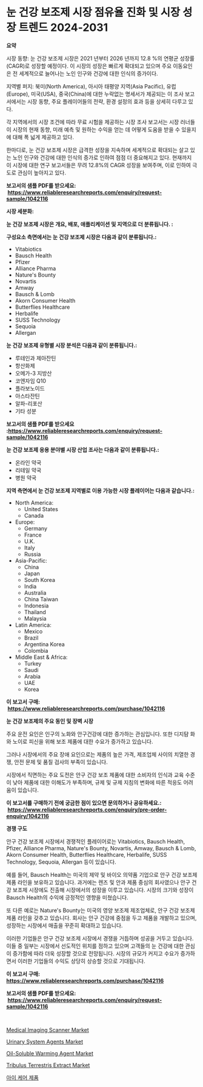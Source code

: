 <p><h1>눈 건강 보조제 시장 점유율 진화 및 시장 성장 트렌드 2024-2031</h1></p><p><strong>요약</strong></p>
<p><p>시장 동향: 눈 건강 보조제 시장은 2021 년부터 2026 년까지 12.8 %의 연평균 성장률(CAGR)로 성장할 예정이다. 이 시장의 성장은 빠르게 확대되고 있으며 주요 이동요인은 전 세계적으로 늘어나는 노인 인구와 건강에 대한 인식의 증가이다.</p><p>지역별 퍼지: 북미(North America), 아시아 태평양 지역(Asia Pacific), 유럽(Europe), 미국(USA), 중국(China)에 대한 누락없는 명세서가 제공되는 이 조사 보고서에서는 시장 동향, 주요 플레이어들의 전략, 환경 설정의 효과 등을 상세히 다루고 있다.</p><p>각 지역에서의 시장 조건에 따라 무료 시험을 제공하는 시장 조사 보고서는 시장 러너들이 시장의 현재 동향, 미래 예측 및 원하는 수익을 얻는 데 어떻게 도움을 받을 수 있을지에 대해 폭 넓게 제공하고 있다.</p><p>한마디로, 눈 건강 보조제 시장은 급격한 성장을 지속하며 세계적으로 확대되는 살고 있는 노인 인구와 건강에 대한 인식의 증가로 인하여 점점 더 중요해지고 있다. 현재까지 이 시장에 대한 연구 보고서들은 무려 12.8%의 CAGR 성장을 보여주며, 이로 인하여 극도로 관심이 높아지고 있다.</p></p>
<p><strong>보고서의 샘플 PDF를 받으세요: &nbsp;<a href="https://www.reliableresearchreports.com/enquiry/request-sample/1042116">https://www.reliableresearchreports.com/enquiry/request-sample/1042116</a></strong></p>
<p><strong>시장 세분화:</strong></p>
<p><strong> 눈 건강 보조제 시장은 개요, 배포, 애플리케이션 및 지역으로 더 분류됩니다. :</strong></p>
<p><strong>구성요소 측면에서는 눈 건강 보조제 시장은 다음과 같이 분류됩니다.:</strong></p>
<p><ul><li>Vitabiotics</li><li>Bausch Health</li><li>Pfizer</li><li>Alliance Pharma</li><li>Nature's Bounty</li><li>Novartis</li><li>Amway</li><li>Bausch & Lomb</li><li>Akorn Consumer Health</li><li>Butterflies Healthcare</li><li>Herbalife</li><li>SUSS Technology</li><li>Sequoia</li><li>Allergan</li></ul></p>
<p><strong> 눈 건강 보조제 유형별 시장 분석은 다음과 같이 분류됩니다.:</strong></p>
<p><ul><li>루테인과 제아잔틴</li><li>항산화제</li><li>오메가-3 지방산</li><li>코엔자임 Q10</li><li>플라보노이드</li><li>아스타잔틴</li><li>알파-리포산</li><li>기타 성분</li></ul></p>
<p><strong>보고서의 샘플 PDF를 받으세요 :<a href="https://www.reliableresearchreports.com/enquiry/request-sample/1042116">https://www.reliableresearchreports.com/enquiry/request-sample/1042116</a></strong></p>
<p><strong> 눈 건강 보조제 응용 분야별 시장 산업 조사는 다음과 같이 분류됩니다.:</strong></p>
<p><ul><li>온라인 약국</li><li>리테일 약국</li><li>병원 약국</li></ul></p>
<p><strong>지역 측면에서 눈 건강 보조제 지역별로 이용 가능한 시장 플레이어는 다음과 같습니다.:</strong></p>
<p><ul>
    <li>
        North America:
        <ul>
            <li>United States</li>
            <li>Canada</li>
        </ul>
    </li>
    <li>
        Europe:
        <ul>
            <li>Germany</li>
            <li>France</li>
            <li>U.K.</li>
            <li>Italy</li>
            <li>Russia</li>
        </ul>
    </li>
    <li>
        Asia-Pacific:
        <ul>
            <li>China</li>
            <li>Japan</li>
            <li>South Korea</li>
            <li>India</li>
            <li>Australia</li>
            <li>China Taiwan</li>
            <li>Indonesia</li>
            <li>Thailand</li>
            <li>Malaysia</li>
        </ul>
    </li>
    <li>
        Latin America:
        <ul>
            <li>Mexico</li>
            <li>Brazil</li>
            <li>Argentina Korea</li>
            <li>Colombia</li>
        </ul>
    </li>
    <li>
        Middle East & Africa:
        <ul>
            <li>Turkey</li>
            <li>Saudi</li>
            <li>Arabia</li>
            <li>UAE</li>
            <li>Korea</li>
        </ul>
    </li>
    </ul></p>
<p><strong>이 보고서 구매: &nbsp;<a href="https://www.reliableresearchreports.com/purchase/1042116">https://www.reliableresearchreports.com/purchase/1042116</a></strong></p>
<p><strong>눈 건강 보조제의 주요 동인 및 장벽 시장</strong></p>
<p><p>주요 운전 요인은 인구의 노화와 안구건강에 대한 증가하는 관심입니다. 또한 디지턈 화와 노이로 피신을 위해 보조 제품에 대한 수요가 증가하고 있습니다.</p><p>그러나 시장에서의 주요 장애 요인으로는 제품의 높은 가격, 제조업체 사이의 치열한 경쟁, 안전 문제 및 품질 검사의 부족이 있습니다.</p><p>시장에서 직면하는 주요 도전은 안구 건강 보조 제품에 대한 소비자의 인식과 교육 수준이 낮아 제품에 대한 이해도가 부족하며, 규제 및 규제 지침의 변화에 따른 적응도 어려움이 있습니다.</p></p>
<p><strong>이 보고서를 구매하기 전에 궁금한 점이 있으면 문의하거나 공유하세요.: &nbsp;<a href="https://www.reliableresearchreports.com/enquiry/pre-order-enquiry/1042116">https://www.reliableresearchreports.com/enquiry/pre-order-enquiry/1042116</a></strong></p>
<p><strong>경쟁 구도</strong></p>
<p><p>안구 건강 보조제 시장에서 경쟁적인 플레이어로는 Vitabiotics, Bausch Health, Pfizer, Alliance Pharma, Nature's Bounty, Novartis, Amway, Bausch & Lomb, Akorn Consumer Health, Butterflies Healthcare, Herbalife, SUSS Technology, Sequoia, Allergan 등이 있습니다. </p><p>예를 들어, Bausch Health는 미국의 제약 및 바이오 의약품 기업으로 안구 건강 보조제 제품 라인을 보유하고 있습니다. 과거에는 렌즈 및 안과 제품 중심의 회사였으나 안구 건강 보조제 시장에도 진출해 시장에서의 성장을 이루고 있습니다. 시장의 크기와 성장이 Bausch Health의 수익에 긍정적인 영향을 미쳤습니다.</p><p>또 다른 예로는 Nature's Bounty는 미국의 영양 보조제 제조업체로, 안구 건강 보조제 제품 라인을 갖추고 있습니다. 회사는 안구 건강에 중점을 두고 제품을 개발하고 있으며, 성장하는 시장에서 매출을 꾸준히 확대하고 있습니다.</p><p>이러한 기업들은 안구 건강 보조제 시장에서 경쟁을 거듭하며 성공을 거두고 있습니다. 이들 중 일부는 시장에서 선도적인 위치를 점하고 있으며 고객들의 눈 건강에 대한 관심이 증가함에 따라 더욱 성장할 것으로 전망됩니다. 시장의 규모가 커지고 수요가 증가하면서 이러한 기업들의 수익도 상당히 상승할 것으로 기대됩니다.</p></p>
<p><strong>이 보고서 구매: &nbsp; <a href="https://www.reliableresearchreports.com/purchase/1042116">https://www.reliableresearchreports.com/purchase/1042116</a></strong></p>
<p><strong>보고서의 샘플 PDF를 받으세요: &nbsp;<a href="https://www.reliableresearchreports.com/enquiry/request-sample/1042116">https://www.reliableresearchreports.com/enquiry/request-sample/1042116</a></strong><strong></strong></p>
<p>&nbsp;</p>
<p><p><a href="https://issuu.com/reportprime-2/docs/medical-imaging-scanner-market-size-2030.pptx">Medical Imaging Scanner Market</a></p><p><a href="https://issuu.com/reportprime-2/docs/urinary-system-agents-market-size-2030.pptx">Urinary System Agents Market</a></p><p><a href="https://boundless-drawbridge-702.notion.site/Decoding-the-Oil-Soluble-Warming-Agent-Market-A-Deep-Dive-into-the-Latest-Market-Trends-Market-Seg-71d2398e49a54458900deb2c022b1e82">Oil-Soluble Warming Agent Market</a></p><p><a href="https://github.com/Krish2023na/Market-Research-Report-List-3/blob/main/tribulus-terrestris-extract-market.md">Tribulus Terrestris Extract Market</a></p><p><a href="https://github.com/vs10l4sfg5c/Market-Research-Report-List-1/blob/main/4347645194061.md">아이 케어 제품</a></p></p>
